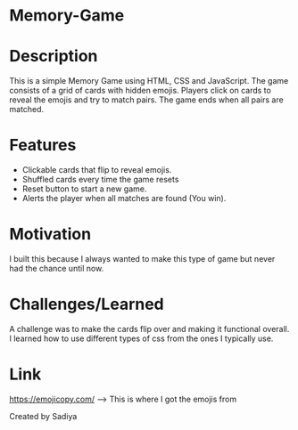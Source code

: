 # Memory-Game

# Description
This is a simple Memory Game using HTML, CSS and JavaScript.
The game consists of a grid of cards with hidden emojis. 
Players click on cards to reveal the emojis and try to match pairs. 
The game ends when all pairs are matched.

# Features
- Clickable cards that flip to reveal emojis.
- Shuffled cards every time the game resets
- Reset button to start a new game.
- Alerts the player when all matches are found (You win).

# Motivation
I built this because I always wanted to make this type of game but never had the chance until now.

# Challenges/Learned
A challenge was to make the cards flip over and making it functional overall.
I learned how to use different types of css from the ones I typically use.

# Link
https://emojicopy.com/ --> This is where I got the emojis from

Created by Sadiya
